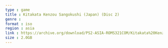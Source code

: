 ```yaml
---
type : game
title : Kitakata Kenzou Sangokushi (Japan) (Disc 2)
genre : 
format : iso
region : asia
link : https://archive.org/download/PS2-ASIA-ROMS321COM/Kitakata%20Kenzou%20Sangokushi%20%28Japan%29%20%28Disc%202%29.7z
size : 2.0GB
---
```

